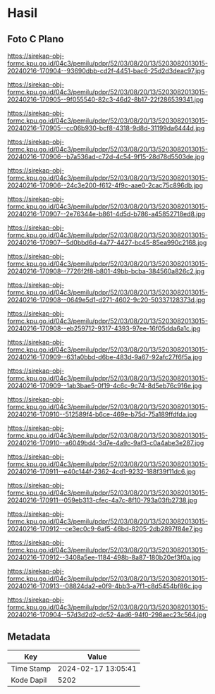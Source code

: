 # Hasil

## Foto C Plano

https://sirekap-obj-formc.kpu.go.id/04c3/pemilu/pdpr/52/03/08/20/13/5203082013015-20240216-170904--93690dbb-cd2f-4451-bac6-25d2d3deac97.jpg

https://sirekap-obj-formc.kpu.go.id/04c3/pemilu/pdpr/52/03/08/20/13/5203082013015-20240216-170905--9f055540-82c3-46d2-8b17-22f286539341.jpg

https://sirekap-obj-formc.kpu.go.id/04c3/pemilu/pdpr/52/03/08/20/13/5203082013015-20240216-170905--cc06b930-bcf8-4318-9d8d-31199da6444d.jpg

https://sirekap-obj-formc.kpu.go.id/04c3/pemilu/pdpr/52/03/08/20/13/5203082013015-20240216-170906--b7a536ad-c72d-4c54-9f15-28d78d5503de.jpg

https://sirekap-obj-formc.kpu.go.id/04c3/pemilu/pdpr/52/03/08/20/13/5203082013015-20240216-170906--24c3e200-f612-4f9c-aae0-2cac75c896db.jpg

https://sirekap-obj-formc.kpu.go.id/04c3/pemilu/pdpr/52/03/08/20/13/5203082013015-20240216-170907--2e76344e-b861-4d5d-b786-a45852718ed8.jpg

https://sirekap-obj-formc.kpu.go.id/04c3/pemilu/pdpr/52/03/08/20/13/5203082013015-20240216-170907--5d0bbd6d-4a77-4427-bc45-85ea990c2168.jpg

https://sirekap-obj-formc.kpu.go.id/04c3/pemilu/pdpr/52/03/08/20/13/5203082013015-20240216-170908--7726f2f8-b801-49bb-bcba-384560a826c2.jpg

https://sirekap-obj-formc.kpu.go.id/04c3/pemilu/pdpr/52/03/08/20/13/5203082013015-20240216-170908--0649e5d1-d271-4602-9c20-50337128373d.jpg

https://sirekap-obj-formc.kpu.go.id/04c3/pemilu/pdpr/52/03/08/20/13/5203082013015-20240216-170908--eb259712-9317-4393-97ee-16f05dda6a1c.jpg

https://sirekap-obj-formc.kpu.go.id/04c3/pemilu/pdpr/52/03/08/20/13/5203082013015-20240216-170909--631a0bbd-d6be-483d-9a67-92afc27f6f5a.jpg

https://sirekap-obj-formc.kpu.go.id/04c3/pemilu/pdpr/52/03/08/20/13/5203082013015-20240216-170909--1ab3bae5-0f19-4c6c-9c74-8d5eb76c916e.jpg

https://sirekap-obj-formc.kpu.go.id/04c3/pemilu/pdpr/52/03/08/20/13/5203082013015-20240216-170910--512589f4-b6ce-469e-b75d-75a189ffdfda.jpg

https://sirekap-obj-formc.kpu.go.id/04c3/pemilu/pdpr/52/03/08/20/13/5203082013015-20240216-170910--a6049bd4-3d7e-4a9c-9af3-c0a4abe3e287.jpg

https://sirekap-obj-formc.kpu.go.id/04c3/pemilu/pdpr/52/03/08/20/13/5203082013015-20240216-170911--e40c144f-2362-4cd1-9232-188f39f11dc6.jpg

https://sirekap-obj-formc.kpu.go.id/04c3/pemilu/pdpr/52/03/08/20/13/5203082013015-20240216-170911--059eb313-cfec-4a7c-8f10-793a03fb2738.jpg

https://sirekap-obj-formc.kpu.go.id/04c3/pemilu/pdpr/52/03/08/20/13/5203082013015-20240216-170912--ce3ec0c9-6af5-46bd-8205-2db2897f84e7.jpg

https://sirekap-obj-formc.kpu.go.id/04c3/pemilu/pdpr/52/03/08/20/13/5203082013015-20240216-170912--3408a5ee-1184-498b-8a87-180b20ef3f0a.jpg

https://sirekap-obj-formc.kpu.go.id/04c3/pemilu/pdpr/52/03/08/20/13/5203082013015-20240216-170913--08824da2-e0f9-4bb3-a7f1-c8d5454bf86c.jpg

https://sirekap-obj-formc.kpu.go.id/04c3/pemilu/pdpr/52/03/08/20/13/5203082013015-20240216-170904--57d3d2d2-dc52-4ad6-94f0-298aec23c564.jpg


## Metadata

| Key        | Value               |
| ---------- | ------------------- |
| Time Stamp | 2024-02-17 13:05:41 |
| Kode Dapil | 5202                |



